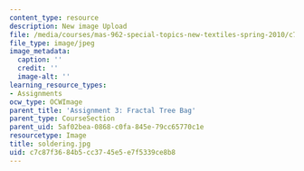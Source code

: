 ```yaml
---
content_type: resource
description: New image Upload
file: /media/courses/mas-962-special-topics-new-textiles-spring-2010/c7c87f3684b5cc3745e5e7f5339ce8b8_soldering.jpg
file_type: image/jpeg
image_metadata:
  caption: ''
  credit: ''
  image-alt: ''
learning_resource_types:
- Assignments
ocw_type: OCWImage
parent_title: 'Assignment 3: Fractal Tree Bag'
parent_type: CourseSection
parent_uid: 5af02bea-0868-c0fa-845e-79cc65770c1e
resourcetype: Image
title: soldering.jpg
uid: c7c87f36-84b5-cc37-45e5-e7f5339ce8b8
---
```

